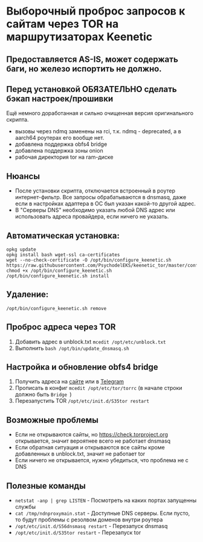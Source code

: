 # Выборочный проброс запросов к сайтам через TOR на маршрутизаторах Keenetic

## Предоставляется AS-IS, может содержать баги, но железо испортить не должно.
## Перед установкой ОБЯЗАТЕЛЬНО сделать бэкап настроек/прошивки

Ещё немного доработанная и сильно очищенная версия оригинального скрипта.
- вызовы через ndmq заменены на rci, т.к. ndmq - deprecated, а в aarch64 роутерах его вообще нет.
- добавлена поддержка obfs4 bridge
- добавлена поддержка зоны onion
- рабочая директория tor на ram-диске

## Нюансы
- После установки скрипта, отключается встроенный в роутер интернет-фильтр. Все запросы обрабатываются в dnsmasq, даже если в настройках
адаптера в ОС был указан какой-то другой адрес.
- В "Серверы DNS" необходимо указать любой DNS адрес или использовать адреса провайдера, если ничего не указать.

## Автоматическая установка:
```shell script
opkg update
opkg install bash wget-ssl ca-certificates
wget --no-check-certificate -O /opt/bin/configure_keenetic.sh https://raw.githubusercontent.com/PsychodelEKS/keenetic_tor/master/configure_keenetic.sh
chmod +x /opt/bin/configure_keenetic.sh
/opt/bin/configure_keenetic.sh install
```

## Удаление:
```shell script
/opt/bin/configure_keenetic.sh remove
```

## Проброс адреса через TOR
1. Добавить адрес в unblock.txt `mcedit /opt/etc/unblock.txt`
1. Выполнить `bash /opt/bin/update_dnsmasq.sh`

## Настройка и обновление obfs4 bridge
1. Получить адреса на [сайте](https://bridges.torproject.org/bridges?transport=obfs4) или в [Telegram](https://t.me/GetBridgesBot)
1. Прописать в конфиг `mcedit /opt/etc/tor/torrc` (в начале строки должно быть `Bridge `)
1. Перезапустить TOR `/opt/etc/init.d/S35tor restart`

## Возможные проблемы
- Если не открываются сайты, но https://check.torproject.org открывается, значит вероятнее всего не работает dnsmasq
- Если обратная ситуация и открываются все сайты кроме добавленных в unblock.txt, значит не работает tor
- Если ничего не открывается, нужно убедиться, что проблема не с DNS


## Полезные команды
- `netstat -anp | grep LISTEN` - Посмотреть на каких портах запущенны службы
- `cat /tmp/ndnproxymain.stat` - Доступные DNS серверы. Если пусто, то будут проблемы с резолвом доменов внутри роутера
- `/opt/etc/init.d/S56dnsmasq restart` - Перезапуск dnsmasq
- `/opt/etc/init.d/S35tor restart` - Перезапуск tor
